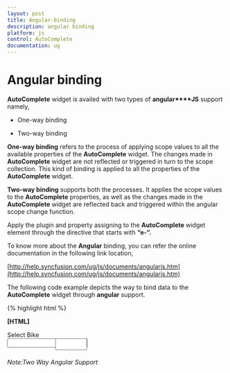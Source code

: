 ```yaml
---
layout: post
title: Angular-binding
description: angular binding
platform: js
control: AutoComplete
documentation: ug
---
```


# Angular binding

**AutoComplete** widget is availed with two types of **angular****JS** support namely, 

* One-way binding

* Two-way binding 

**One-way binding** refers to the process of applying scope values to all the available properties of the **AutoComplete** widget. The changes made in **AutoComplete** widget are not reflected or triggered in turn to the scope collection. This kind of binding is applied to all the properties of the **AutoComplete** widget.

**Two-way binding** supports both the processes. It applies the scope values to the **AutoComplete** properties, as well as the changes made in the **AutoComplete** widget are reflected back and triggered within the angular scope change function.

Apply the plugin and property assigning to the **AutoComplete** widget element through the directive that starts with **“e-“.**

To know more about the **Angular** binding, you can refer the online documentation in the following link location,

[http://help.syncfusion.com/ug/js/documents/angularjs.htm](http://help.syncfusion.com/ug/js/documents/angularjs.htm)

The following code example depicts the way to bind data to the **AutoComplete** widget through **angular** support.

{% highlight html %}

**[HTML]**
<!doctype html>
<html lang="en" **ng-app="syncApp"**>
<head>
    <meta charset="utf-8">
    <title>Essential Studio for JavaScript : AutoComplete - Angular support</title>
	<meta name="viewport" content="width=device-width, initial-scale=1.0" 
charset="utf-8"  />
    <!--scripts-->
<link href="http://cdn.syncfusion.com/13.1.0.21/js/web/flat-azure/ej.web.all.min.css" rel="stylesheet" />
    <script src="http://cdn.syncfusion.com/js/assets/external/jquery-1.10.2.min.js"></script>
    <script src="http://cdn.syncfusion.com/js/assets/external/jquery.globalize.min.js"> </script>
    <script src="http://cdn.syncfusion.com/js/assets/external/jquery.easing.1.3.min.js">
    </script>
    <script src="http://cdn.syncfusion.com/js/assets/external/angular.min.js "> </script>
    <script src="http://cdn.syncfusion.com/13.1.0.21/js/web/ej.web.all.min.js">
    </script>
    <script src="http://cdn.syncfusion.com/13.1.0.21/js/ej.widget.angular.min.js">
    </script></head>
<body **ng-controller="AutocompleteCtrl"**>
    <div class="content-container-fluid">
        <div class="row">
            <div class="cols-sample-area">
                <div class="" style="width: 40%;height:38px;">
                    <span style="display:block">Select Bike</span>					
                    <div id="control" style="float: left;width:45%">
                        <input type="text" **ej-autocomplete e-datasource="dataList" e-value="setValue"** />
                        <h6><span style="font-style: italic; font-weight: normal; position: absolute; margin-top: 5px;">Note:Two Way Angular Support</span></h6>
                    </div>
                    <div id="binding" style="float: right;width:45%">
                        <input type="text" name="AutoComplete" class="input **ejinputtext**" **ng-model="setValue"** />
                    </div>
                </div>
            </div>
        </div>
    </div>
    <script type="text/javascript">	
var carList = [
                "Audi S6", "Austin-Healey", "Alfa Romeo", "Aston Martin",
                "BMW 7 ", "Bentley Mulsanne", "Bugatti Veyron",
                "Chevrolet Camaro", "Cadillac ",
                "Duesenberg J ", "Dodge Sprinter",
                "Elantra", "Excavator",
                "Ford Boss 302", "Ferrari 360", "Ford Thunderbird ",
                "GAZ Siber",
                "Honda S2000", "Hyundai Santro",
                "Isuzu Swift", "Infiniti Skyline",
                "Jaguar XJS",
                "Kia Sedona EX", "Koenigsegg Agera",
                "Lotus Esprit", "Lamborghini Diablo ",
                "Mercedes-Benz ", "Mercury Coupe", "Maruti Alto 800",
                "Nissan Qashqai",
                "Oldsmobile S98", "Opel Superboss",
                "Porsche 356 ", "Pontiac Sunbird",
                "Scion SRS/SC/SD", "Saab Sportcombi", "Subaru Sambar", "Suzuki Swift",
                "Triumph Spitfire ", "Toyota 2000GT",
                "Volvo P1800", "Volkswagen Shirako"
            ];	
        angular.module('syncApp', ['ejangular'])
             .controller('AutocompleteCtrl', function ($scope) {
                 $scope.setValue = "Dodge Sprinter";
                 $scope.dataList = carList;
             });
    </script>
    <style type="text/css">
        .control {
            margin-top: 10px;
        }
        .input
{
height:27px;
text-indent: 10px;
width:81%;
}

    </style>
</body>
</html>


{% endhighlight %}



The following is the output of **AutoComplete** control with two way **angular binding**.

{% include image.html url="/js/Autocomplete/Concepts-and-Features/Angular-binding_images/Angular-binding_img1.png" Caption="AutoComplete with two way angular binding"%}

